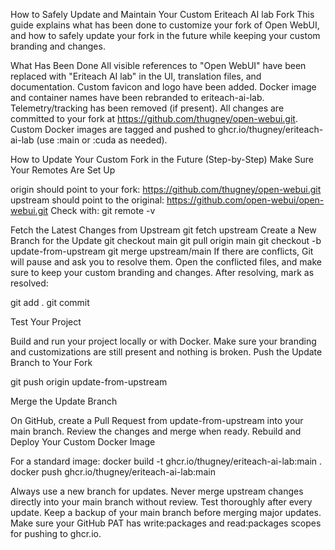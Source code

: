 How to Safely Update and Maintain Your Custom Eriteach AI lab Fork
This guide explains what has been done to customize your fork of Open WebUI, and how to safely update your fork in the future while keeping your custom branding and changes.


What Has Been Done
All visible references to "Open WebUI" have been replaced with "Eriteach AI lab" in the UI, translation files, and documentation.
Custom favicon and logo have been added.
Docker image and container names have been rebranded to eriteach-ai-lab.
Telemetry/tracking has been removed (if present).
All changes are committed to your fork at https://github.com/thugney/open-webui.git.
Custom Docker images are tagged and pushed to ghcr.io/thugney/eriteach-ai-lab (use :main or :cuda as needed).


How to Update Your Custom Fork in the Future (Step-by-Step)
Make Sure Your Remotes Are Set Up

origin should point to your fork: https://github.com/thugney/open-webui.git
upstream should point to the original: https://github.com/open-webui/open-webui.git
Check with:
git remote -v

Fetch the Latest Changes from Upstream
git fetch upstream
Create a New Branch for the Update
git checkout main
git pull origin main
git checkout -b update-from-upstream
git merge upstream/main
If there are conflicts, Git will pause and ask you to resolve them.
Open the conflicted files, and make sure to keep your custom branding and changes.
After resolving, mark as resolved:

git add .
git commit

Test Your Project

Build and run your project locally or with Docker.
Make sure your branding and customizations are still present and nothing is broken.
Push the Update Branch to Your Fork

git push origin update-from-upstream

Merge the Update Branch

On GitHub, create a Pull Request from update-from-upstream into your main branch.
Review the changes and merge when ready.
Rebuild and Deploy Your Custom Docker Image

For a standard image:
docker build -t ghcr.io/thugney/eriteach-ai-lab:main .
docker push ghcr.io/thugney/eriteach-ai-lab:main

Always use a new branch for updates.
Never merge upstream changes directly into your main branch without review.
Test thoroughly after every update.
Keep a backup of your main branch before merging major updates.
Make sure your GitHub PAT has write:packages and read:packages scopes for pushing to ghcr.io.

